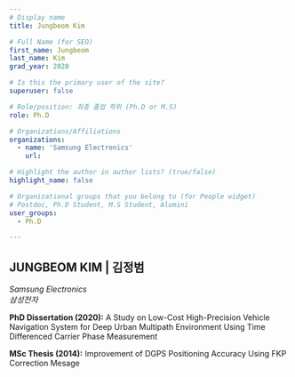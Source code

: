 ```yaml
---
# Display name
title: Jungbeom Kim

# Full Name (for SEO)
first_name: Jungbeom
last_name: Kim
grad_year: 2020

# Is this the primary user of the site?
superuser: false

# Role/position: 최종 졸업 학위 (Ph.D or M.S)
role: Ph.D

# Organizations/Affiliations
organizations:
  - name: 'Samsung Electronics'
    url: 

# Highlight the author in author lists? (true/false)
highlight_name: false

# Organizational groups that you belong to (for People widget)
# Postdoc, Ph.D Student, M.S Student, Alumini
user_groups: 
  - Ph.D

---
```


<!----- 이름" **별표2개 사이에 적을것** ----->

## **JUNGBEOM KIM | 김정범** 

<!----- 현재 직위/직장: *별표 사이에 적을것*----->

*Samsung Electronics*</br>
*삼성전자*</br>

<!----- 학위논문 및 졸업연도(박사): 없으면 삭제----->

**PhD Dissertation (2020):** A Study on Low-Cost High-Precision Vehicle Navigation System for Deep Urban Multipath Environment Using Time Differenced Carrier Phase Measurement

<!----- 학위논문 및 졸업연도(석사): 없으면 삭제----->

**MSc Thesis (2014):** Improvement of DGPS Positioning Accuracy Using FKP Correction Mesage

<!-----  Biography: 없으면 아래 공란----> </br> 



<!------------------------------------>
</br> 

